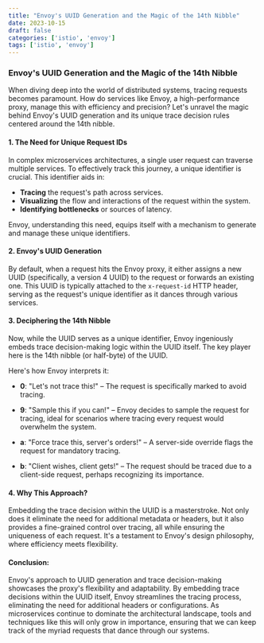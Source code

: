 ```yaml
---
title: "Envoy's UUID Generation and the Magic of the 14th Nibble"
date: 2023-10-15
draft: false
categories: ['istio', 'envoy']
tags: ['istio', 'envoy']
---
```

### Envoy's UUID Generation and the Magic of the 14th Nibble

When diving deep into the world of distributed systems, tracing requests becomes paramount. How do services like Envoy, a high-performance proxy, manage this with efficiency and precision? Let's unravel the magic behind Envoy's UUID generation and its unique trace decision rules centered around the 14th nibble.

#### **1. The Need for Unique Request IDs**

In complex microservices architectures, a single user request can traverse multiple services. To effectively track this journey, a unique identifier is crucial. This identifier aids in:

- **Tracing** the request's path across services.
- **Visualizing** the flow and interactions of the request within the system.
- **Identifying bottlenecks** or sources of latency.

Envoy, understanding this need, equips itself with a mechanism to generate and manage these unique identifiers.

#### **2. Envoy's UUID Generation**

By default, when a request hits the Envoy proxy, it either assigns a new UUID (specifically, a version 4 UUID) to the request or forwards an existing one. This UUID is typically attached to the `x-request-id` HTTP header, serving as the request's unique identifier as it dances through various services.

#### **3. Deciphering the 14th Nibble**

Now, while the UUID serves as a unique identifier, Envoy ingeniously embeds trace decision-making logic within the UUID itself. The key player here is the 14th nibble (or half-byte) of the UUID.

Here's how Envoy interprets it:

- **0**: "Let's not trace this!" – The request is specifically marked to avoid tracing.
  
- **9**: "Sample this if you can!" – Envoy decides to sample the request for tracing, ideal for scenarios where tracing every request would overwhelm the system.

- **a**: "Force trace this, server's orders!" – A server-side override flags the request for mandatory tracing.

- **b**: "Client wishes, client gets!" – The request should be traced due to a client-side request, perhaps recognizing its importance.

#### **4. Why This Approach?**

Embedding the trace decision within the UUID is a masterstroke. Not only does it eliminate the need for additional metadata or headers, but it also provides a fine-grained control over tracing, all while ensuring the uniqueness of each request. It's a testament to Envoy's design philosophy, where efficiency meets flexibility.

#### Conclusion:

Envoy's approach to UUID generation and trace decision-making showcases the proxy's flexibility and adaptability. By embedding trace decisions within the UUID itself, Envoy streamlines the tracing process, eliminating the need for additional headers or configurations. As microservices continue to dominate the architectural landscape, tools and techniques like this will only grow in importance, ensuring that we can keep track of the myriad requests that dance through our systems.